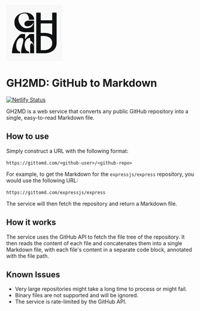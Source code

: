 <picture>
  <source media="(prefers-color-scheme: dark)" srcset="./public/icons/logo_black.png">
  <source media="(prefers-color-scheme: light)" srcset="./public/icons/logo_white.png">
  <img alt="Logo" src="./public/icons/logo_white.png" width="150">
</picture>

# GH2MD: GitHub to Markdown

[![Netlify Status](https://api.netlify.com/api/v1/badges/d3c3ceb7-abd4-4bda-bbbf-07a3a60ae10b/deploy-status)](https://app.netlify.com/projects/gittomd/deploys)

GH2MD is a web service that converts any public GitHub repository into a single, easy-to-read Markdown file.

## How to use

Simply construct a URL with the following format:

`https://gittomd.com/<github-user>/<github-repo>`

For example, to get the Markdown for the `expressjs/express` repository, you would use the following URL:

`https://gittomd.com/expressjs/express`

The service will then fetch the repository and return a Markdown file.

## How it works

The service uses the GitHub API to fetch the file tree of the repository. It then reads the content of each file and concatenates them into a single Markdown file, with each file's content in a separate code block, annotated with the file path.

## Known Issues

- Very large repositories might take a long time to process or might fail.
- Binary files are not supported and will be ignored.
- The service is rate-limited by the GitHub API.
